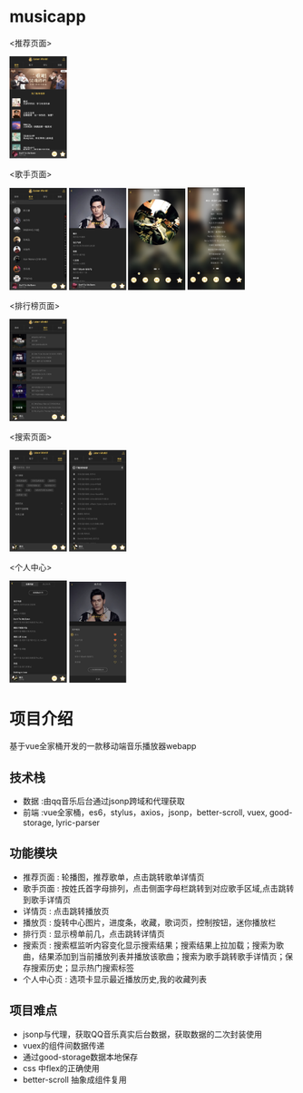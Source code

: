 # musicapp
<推荐页面>

<img src="https://raw.githubusercontent.com/gjyyy/demoMusicAPP/8f090eaf7766c2f0e882b25776d0377b0af73e61/Image/%E5%B1%8F%E5%B9%95%E5%BF%AB%E7%85%A7%202019-08-03%20%E4%B8%8B%E5%8D%881.33.36.png" width=20% height=20%>

<歌手页面>

<img src="https://github.com/gjyyy/demoMusicAPP/blob/master/Image/%E5%B1%8F%E5%B9%95%E5%BF%AB%E7%85%A7%202019-08-03%20%E4%B8%8B%E5%8D%881.33.47.png" width=20% height=20%>    <img src="https://github.com/gjyyy/demoMusicAPP/blob/master/Image/%E5%B1%8F%E5%B9%95%E5%BF%AB%E7%85%A7%202019-08-03%20%E4%B8%8B%E5%8D%881.33.52.png" width=20% height=20%>    <img src="https://github.com/gjyyy/demoMusicAPP/blob/master/Image/%E5%B1%8F%E5%B9%95%E5%BF%AB%E7%85%A7%202019-08-03%20%E4%B8%8B%E5%8D%881.33.56.png" width=20% height=20%>    <img src="https://github.com/gjyyy/demoMusicAPP/blob/master/Image/%E5%B1%8F%E5%B9%95%E5%BF%AB%E7%85%A7%202019-08-03%20%E4%B8%8B%E5%8D%881.33.59.png" width=20% height=20%>

<排行榜页面>

<img src="https://github.com/gjyyy/demoMusicAPP/blob/master/Image/%E5%B1%8F%E5%B9%95%E5%BF%AB%E7%85%A7%202019-08-03%20%E4%B8%8B%E5%8D%881.34.19.png" width=20% height=20%>

<搜索页面>

<img src="https://github.com/gjyyy/demoMusicAPP/blob/master/Image/%E5%B1%8F%E5%B9%95%E5%BF%AB%E7%85%A7%202019-08-03%20%E4%B8%8B%E5%8D%881.34.32.png" width=20% height=20%>    <img src="https://github.com/gjyyy/demoMusicAPP/blob/master/Image/%E5%B1%8F%E5%B9%95%E5%BF%AB%E7%85%A7%202019-08-03%20%E4%B8%8B%E5%8D%881.34.36.png" width=20% height=20%>

<个人中心>

<img src="https://github.com/gjyyy/demoMusicAPP/blob/master/Image/%E5%B1%8F%E5%B9%95%E5%BF%AB%E7%85%A7%202019-08-03%20%E4%B8%8B%E5%8D%881.34.43.png" width=20% height=20%>    <img src="https://github.com/gjyyy/demoMusicAPP/blob/master/Image/%E5%B1%8F%E5%B9%95%E5%BF%AB%E7%85%A7%202019-08-03%20%E4%B8%8B%E5%8D%881.34.12.png" width=20% height=20%>

# 项目介绍
基于vue全家桶开发的一款移动端音乐播放器webapp
## 技术栈
* 数据 :由qq音乐后台通过jsonp跨域和代理获取
* 前端 :vue全家桶，es6，stylus，axios，jsonp，better-scroll, vuex, good-storage, lyric-parser
## 功能模块
* 推荐页面 : 轮播图，推荐歌单，点击跳转歌单详情页
* 歌手页面 : 按姓氏首字母排列，点击侧面字母栏跳转到对应歌手区域,点击跳转到歌手详情页
* 详情页 : 点击跳转播放页
* 播放页 : 旋转中心图片，进度条，收藏，歌词页，控制按钮，迷你播放栏
* 排行页 : 显示榜单前几，点击跳转详情页 
* 搜索页 : 搜索框监听内容变化显示搜索结果；搜索结果上拉加载；搜索为歌曲，结果添加到当前播放列表并播放该歌曲；搜索为歌手跳转歌手详情页；保存搜索历史；显示热门搜索标签
* 个人中心页 : 选项卡显示最近播放历史,我的收藏列表
## 项目难点
* jsonp与代理，获取QQ音乐真实后台数据，获取数据的二次封装使用
* vuex的组件间数据传递
* 通过good-storage数据本地保存
* css 中flex的正确使用
* better-scroll 抽象成组件复用

